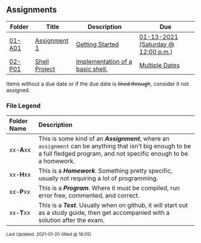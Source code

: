 ## Assignments

| Folder | Title | Description | Due |
|-----|-----|-----|-----|
| <a href="https://github.com/rugbyprof/5143-Operating-Systems/tree/master/Assignments/01-A01">01-A01</a> | <a href="https://github.com/rugbyprof/5143-Operating-Systems/tree/master/Assignments/01-A01"> Assignment 1 </a> | <a href="https://github.com/rugbyprof/5143-Operating-Systems/tree/master/Assignments/01-A01"> Getting Started</a> | <a href="https://github.com/rugbyprof/5143-Operating-Systems/tree/master/Assignments/01-A01"> 01-13-2021 (Saturday @ 12:00 p.m.)</a> |
| <a href="https://github.com/rugbyprof/5143-Operating-Systems/tree/master/Assignments/02-P01">02-P01</a> | <a href="https://github.com/rugbyprof/5143-Operating-Systems/tree/master/Assignments/02-P01"> Shell Project </a> | <a href="https://github.com/rugbyprof/5143-Operating-Systems/tree/master/Assignments/02-P01"> Implementation of a basic shell.</a> | <a href="https://github.com/rugbyprof/5143-Operating-Systems/tree/master/Assignments/02-P01"> Multiple Dates</a> |

Items without a due date or if the due date is ~~lined through~~, consider it not assigned.
### File Legend

| Folder Name | Description |
|:-----------|:-------------|
|xx-**A**xx | This is some kind of an ***Assignment***, where an `assignment` can be anything that isn't big enough to be a full fledged program, and not specific enough to be a homework. |
|xx-**H**xx | This is a ***Homework***. Something pretty specific, usually not requiring a lot of programming. |
|xx-**P**xx | This is a ***Program***. Where it must be compiled, run error free, commented, and correct. |
|xx-**T**xx | This is a ***Test***. Usually when on github, it will start out as a study guide, then get accompanied with a solution after the exam. |

<sup>Last Updated: 2021-01-20 (Wed @ 18:05)</sup>